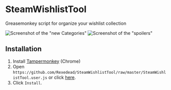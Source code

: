 # SteamWishlistTool
Greasemonkey script for organize your wishlist collection

![Screenshot of the "new Categories"](http://i.imgur.com/zKJWfno.png)
![Screenshot of the "spoilers"](http://i.imgur.com/DkGn2hW.png)

## Installation
1. Install [Tampermonkey](https://chrome.google.com/webstore/detail/tampermonkey/dhdgffkkebhmkfjojejmpbldmpobfkfo) (Chrome)
2. Open `https://github.com/Rexedead/SteamWishlistTool/raw/master/SteamWishlistTool.user.js` or click [here](https://github.com/Rexedead/SteamWishlistTool/raw/master/SteamWishlistTool.user.js).
3. Click `Install`.  

